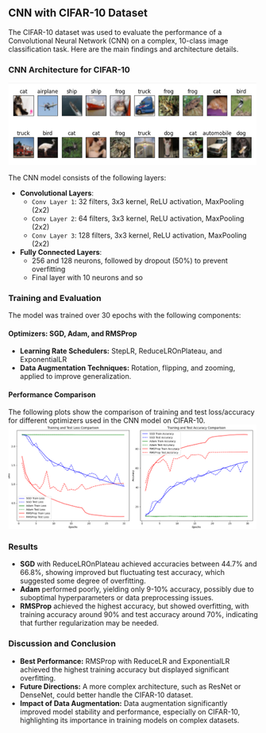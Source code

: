 ## CNN with CIFAR-10 Dataset

The CIFAR-10 dataset was used to evaluate the performance of a Convolutional Neural Network (CNN) on a complex, 10-class image classification task. Here are the main findings and architecture details.

### CNN Architecture for CIFAR-10


<img src="image_cifar.png" alt="Display 20 images in a grid with class names as titles" width="500"/>

The CNN model consists of the following layers:

- **Convolutional Layers**:
  - `Conv Layer 1`: 32 filters, 3x3 kernel, ReLU activation, MaxPooling (2x2)
  - `Conv Layer 2`: 64 filters, 3x3 kernel, ReLU activation, MaxPooling (2x2)
  - `Conv Layer 3`: 128 filters, 3x3 kernel, ReLU activation, MaxPooling (2x2)
- **Fully Connected Layers**:
  - 256 and 128 neurons, followed by dropout (50%) to prevent overfitting
  - Final layer with 10 neurons and so

### Training and Evaluation
The model was trained over 30 epochs with the following components:

#### Optimizers: SGD, Adam, and RMSProp
- **Learning Rate Schedulers:** StepLR, ReduceLROnPlateau, and ExponentialLR
- **Data Augmentation Techniques:** Rotation, flipping, and zooming, applied to improve generalization.

#### Performance Comparison
The following plots show the comparison of training and test loss/accuracy for different optimizers used in the CNN model on CIFAR-10.
<img src="Comparison_score.png" alt="Training and Test Loss/Accuracy Comparison" width="500"/>

###  Results
- **SGD** with ReduceLROnPlateau achieved accuracies between 44.7% and 66.8%, showing improved but fluctuating test accuracy, which suggested some degree of overfitting.
- **Adam** performed poorly, yielding only 9-10% accuracy, possibly due to suboptimal hyperparameters or data preprocessing issues.
- **RMSProp** achieved the highest accuracy, but showed overfitting, with training accuracy around 90% and test accuracy around 70%, indicating that further regularization may be needed.
  
### Discussion and Conclusion
- **Best Performance:** RMSProp with ReduceLR and ExponentialLR achieved the highest training accuracy but displayed significant overfitting.
- **Future Directions:** A more complex architecture, such as ResNet or DenseNet, could better handle the CIFAR-10 dataset.
- **Impact of Data Augmentation:** Data augmentation significantly improved model stability and performance, especially on CIFAR-10, highlighting its importance in training models on complex datasets.

